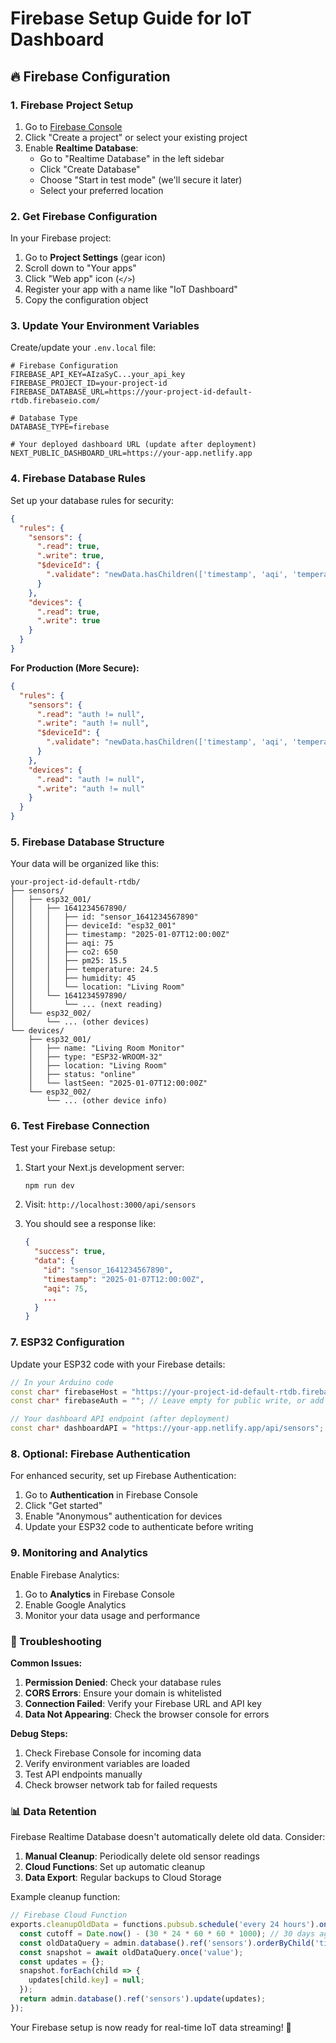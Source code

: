 # Firebase Setup Guide for IoT Dashboard

## 🔥 Firebase Configuration

### 1. Firebase Project Setup

1. Go to [Firebase Console](https://console.firebase.google.com)
2. Click "Create a project" or select your existing project
3. Enable **Realtime Database**:
   - Go to "Realtime Database" in the left sidebar
   - Click "Create Database"
   - Choose "Start in test mode" (we'll secure it later)
   - Select your preferred location

### 2. Get Firebase Configuration

In your Firebase project:

1. Go to **Project Settings** (gear icon)
2. Scroll down to "Your apps"
3. Click "Web app" icon (`</>`)
4. Register your app with a name like "IoT Dashboard"
5. Copy the configuration object

### 3. Update Your Environment Variables

Create/update your `.env.local` file:

```env
# Firebase Configuration
FIREBASE_API_KEY=AIzaSyC...your_api_key
FIREBASE_PROJECT_ID=your-project-id
FIREBASE_DATABASE_URL=https://your-project-id-default-rtdb.firebaseio.com/

# Database Type
DATABASE_TYPE=firebase

# Your deployed dashboard URL (update after deployment)
NEXT_PUBLIC_DASHBOARD_URL=https://your-app.netlify.app
```

### 4. Firebase Database Rules

Set up your database rules for security:

```json
{
  "rules": {
    "sensors": {
      ".read": true,
      ".write": true,
      "$deviceId": {
        ".validate": "newData.hasChildren(['timestamp', 'aqi', 'temperature', 'humidity'])"
      }
    },
    "devices": {
      ".read": true,
      ".write": true
    }
  }
}
```

**For Production (More Secure):**
```json
{
  "rules": {
    "sensors": {
      ".read": "auth != null",
      ".write": "auth != null",
      "$deviceId": {
        ".validate": "newData.hasChildren(['timestamp', 'aqi', 'temperature', 'humidity']) && newData.child('deviceId').val() == $deviceId"
      }
    },
    "devices": {
      ".read": "auth != null",
      ".write": "auth != null"
    }
  }
}
```

### 5. Firebase Database Structure

Your data will be organized like this:

```
your-project-id-default-rtdb/
├── sensors/
│   ├── esp32_001/
│   │   ├── 1641234567890/
│   │   │   ├── id: "sensor_1641234567890"
│   │   │   ├── deviceId: "esp32_001"
│   │   │   ├── timestamp: "2025-01-07T12:00:00Z"
│   │   │   ├── aqi: 75
│   │   │   ├── co2: 650
│   │   │   ├── pm25: 15.5
│   │   │   ├── temperature: 24.5
│   │   │   ├── humidity: 45
│   │   │   └── location: "Living Room"
│   │   └── 1641234597890/
│   │       └── ... (next reading)
│   └── esp32_002/
│       └── ... (other devices)
└── devices/
    ├── esp32_001/
    │   ├── name: "Living Room Monitor"
    │   ├── type: "ESP32-WROOM-32"
    │   ├── location: "Living Room"
    │   ├── status: "online"
    │   └── lastSeen: "2025-01-07T12:00:00Z"
    └── esp32_002/
        └── ... (other device info)
```

### 6. Test Firebase Connection

Test your Firebase setup:

1. Start your Next.js development server:
   ```bash
   npm run dev
   ```

2. Visit: `http://localhost:3000/api/sensors`

3. You should see a response like:
   ```json
   {
     "success": true,
     "data": {
       "id": "sensor_1641234567890",
       "timestamp": "2025-01-07T12:00:00Z",
       "aqi": 75,
       ...
     }
   }
   ```

### 7. ESP32 Configuration

Update your ESP32 code with your Firebase details:

```cpp
// In your Arduino code
const char* firebaseHost = "https://your-project-id-default-rtdb.firebaseio.com";
const char* firebaseAuth = ""; // Leave empty for public write, or add your database secret

// Your dashboard API endpoint (after deployment)
const char* dashboardAPI = "https://your-app.netlify.app/api/sensors";
```

### 8. Optional: Firebase Authentication

For enhanced security, set up Firebase Authentication:

1. Go to **Authentication** in Firebase Console
2. Click "Get started"
3. Enable "Anonymous" authentication for devices
4. Update your ESP32 code to authenticate before writing

### 9. Monitoring and Analytics

Enable Firebase Analytics:
1. Go to **Analytics** in Firebase Console
2. Enable Google Analytics
3. Monitor your data usage and performance

### 🔧 Troubleshooting

**Common Issues:**

1. **Permission Denied**: Check your database rules
2. **CORS Errors**: Ensure your domain is whitelisted
3. **Connection Failed**: Verify your Firebase URL and API key
4. **Data Not Appearing**: Check the browser console for errors

**Debug Steps:**

1. Check Firebase Console for incoming data
2. Verify environment variables are loaded
3. Test API endpoints manually
4. Check browser network tab for failed requests

### 📊 Data Retention

Firebase Realtime Database doesn't automatically delete old data. Consider:

1. **Manual Cleanup**: Periodically delete old sensor readings
2. **Cloud Functions**: Set up automatic cleanup
3. **Data Export**: Regular backups to Cloud Storage

Example cleanup function:
```javascript
// Firebase Cloud Function
exports.cleanupOldData = functions.pubsub.schedule('every 24 hours').onRun(async (context) => {
  const cutoff = Date.now() - (30 * 24 * 60 * 60 * 1000); // 30 days ago
  const oldDataQuery = admin.database().ref('sensors').orderByChild('timestamp').endAt(cutoff);
  const snapshot = await oldDataQuery.once('value');
  const updates = {};
  snapshot.forEach(child => {
    updates[child.key] = null;
  });
  return admin.database().ref('sensors').update(updates);
});
```

Your Firebase setup is now ready for real-time IoT data streaming! 🚀